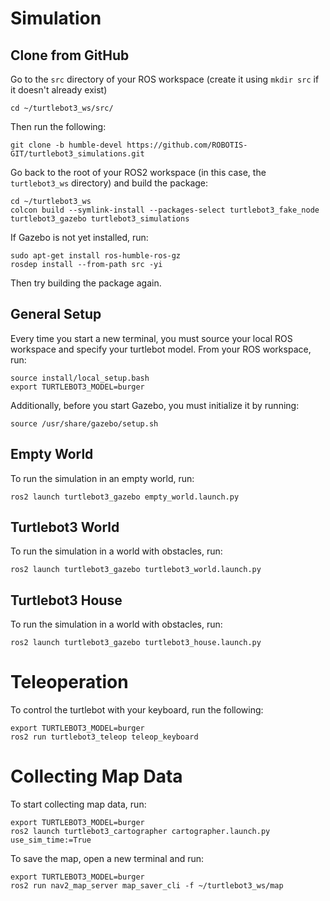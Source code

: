 # Simulation

## Clone from GitHub

Go to the `src` directory of your ROS workspace (create it using `mkdir src` if it doesn't already exist)

```console
cd ~/turtlebot3_ws/src/
```

Then run the following:

```
git clone -b humble-devel https://github.com/ROBOTIS-GIT/turtlebot3_simulations.git
```

Go back to the root of your ROS2 workspace (in this case, the `turtlebot3_ws` directory) and build the package:

```
cd ~/turtlebot3_ws
colcon build --symlink-install --packages-select turtlebot3_fake_node turtlebot3_gazebo turtlebot3_simulations
```

If Gazebo is not yet installed, run:

```
sudo apt-get install ros-humble-ros-gz
rosdep install --from-path src -yi
```

Then try building the package again.

## General Setup

Every time you start a new terminal, you must source your local ROS workspace and specify your turtlebot model. From your ROS workspace, run:

```console
source install/local_setup.bash
export TURTLEBOT3_MODEL=burger
```

Additionally, before you start Gazebo, you must initialize it by running:

```
source /usr/share/gazebo/setup.sh
```

## Empty World

To run the simulation in an empty world, run:

```
ros2 launch turtlebot3_gazebo empty_world.launch.py
```

## Turtlebot3 World

To run the simulation in a world with obstacles, run:

```
ros2 launch turtlebot3_gazebo turtlebot3_world.launch.py
```

## Turtlebot3 House

To run the simulation in a world with obstacles, run:

```
ros2 launch turtlebot3_gazebo turtlebot3_house.launch.py
```

# Teleoperation

To control the turtlebot with your keyboard, run the following:

```
export TURTLEBOT3_MODEL=burger
ros2 run turtlebot3_teleop teleop_keyboard
```

# Collecting Map Data

To start collecting map data, run:

```
export TURTLEBOT3_MODEL=burger
ros2 launch turtlebot3_cartographer cartographer.launch.py use_sim_time:=True
```

To save the map, open a new terminal and run:

```
export TURTLEBOT3_MODEL=burger
ros2 run nav2_map_server map_saver_cli -f ~/turtlebot3_ws/map
```
